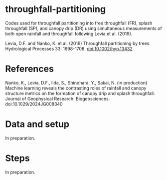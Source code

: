 # throughfall-partitioning
Codes used for throughfall partitioning into free throughfall (FR), splash throughfall (SP), and canopy drip (DR) using simultaneous measurements of both open rainfall and throughfall following Levia et al. (2019).

Levia, D.F. and Nanko, K. et al. (2019) Throughfall partitioning by trees. Hydrological Processes 33: 1698-1708. [doi:10.1002/hyp.13432](https://doi.org/10.1002/hyp.13432)

# References
Nanko, K., Levia, D.F., Iida, S., Shinohara, Y., Sakai, N. (in production) Machine learning reveals the contrasting roles of rainfall and canopy structure metrics on the formation of canopy drip and splash throughfall. Journal of Geophysical Research: Biogeosciences. doi:10.1029/2024JG008340

# Data and setup
In preparation.

# Steps
In preparation.
